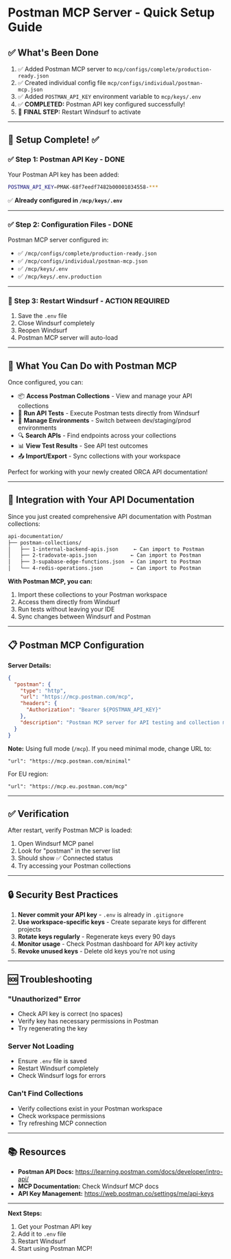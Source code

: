 # Postman MCP Server - Quick Setup Guide

## ✅ What's Been Done

1. ✅ Added Postman MCP server to `mcp/configs/complete/production-ready.json`
2. ✅ Created individual config file `mcp/configs/individual/postman-mcp.json`
3. ✅ Added `POSTMAN_API_KEY` environment variable to `mcp/keys/.env`
4. ✅ **COMPLETED:** Postman API key configured successfully!
5. 🔄 **FINAL STEP:** Restart Windsurf to activate

---

## 🚀 Setup Complete! ✅

### ✅ Step 1: Postman API Key - DONE

Your Postman API key has been added:
```bash
POSTMAN_API_KEY=PMAK-68f7eedf7482b00001034558-***
```

✅ **Already configured in `/mcp/keys/.env`**

---

### ✅ Step 2: Configuration Files - DONE

Postman MCP server configured in:
- ✅ `/mcp/configs/complete/production-ready.json`
- ✅ `/mcp/configs/individual/postman-mcp.json`
- ✅ `/mcp/keys/.env`
- ✅ `/mcp/keys/.env.production`

---

### 🔄 Step 3: Restart Windsurf - ACTION REQUIRED

1. Save the `.env` file
2. Close Windsurf completely
3. Reopen Windsurf
4. Postman MCP server will auto-load

---

## 🎯 What You Can Do with Postman MCP

Once configured, you can:

- 📦 **Access Postman Collections** - View and manage your API collections
- 🧪 **Run API Tests** - Execute Postman tests directly from Windsurf
- 📝 **Manage Environments** - Switch between dev/staging/prod environments
- 🔍 **Search APIs** - Find endpoints across your collections
- 📊 **View Test Results** - See API test outcomes
- 📤 **Import/Export** - Sync collections with your workspace

Perfect for working with your newly created ORCA API documentation!

---

## 🔗 Integration with Your API Documentation

Since you just created comprehensive API documentation with Postman collections:

```bash
api-documentation/
├── postman-collections/
│   ├── 1-internal-backend-apis.json     ← Can import to Postman
│   ├── 2-tradovate-apis.json           ← Can import to Postman
│   ├── 3-supabase-edge-functions.json  ← Can import to Postman
│   └── 4-redis-operations.json         ← Can import to Postman
```

**With Postman MCP, you can:**
1. Import these collections to your Postman workspace
2. Access them directly from Windsurf
3. Run tests without leaving your IDE
4. Sync changes between Windsurf and Postman

---

## 📋 Postman MCP Configuration

**Server Details:**
```json
{
  "postman": {
    "type": "http",
    "url": "https://mcp.postman.com/mcp",
    "headers": {
      "Authorization": "Bearer ${POSTMAN_API_KEY}"
    },
    "description": "Postman MCP server for API testing and collection management"
  }
}
```

**Note:** Using full mode (`/mcp`). If you need minimal mode, change URL to:
```
"url": "https://mcp.postman.com/minimal"
```

For EU region:
```
"url": "https://mcp.eu.postman.com/mcp"
```

---

## ✅ Verification

After restart, verify Postman MCP is loaded:

1. Open Windsurf MCP panel
2. Look for "postman" in the server list
3. Should show ✅ Connected status
4. Try accessing your Postman collections

---

## 🔒 Security Best Practices

1. **Never commit your API key** - `.env` is already in `.gitignore`
2. **Use workspace-specific keys** - Create separate keys for different projects
3. **Rotate keys regularly** - Regenerate keys every 90 days
4. **Monitor usage** - Check Postman dashboard for API key activity
5. **Revoke unused keys** - Delete old keys you're not using

---

## 🆘 Troubleshooting

### "Unauthorized" Error
- Check API key is correct (no spaces)
- Verify key has necessary permissions in Postman
- Try regenerating the key

### Server Not Loading
- Ensure `.env` file is saved
- Restart Windsurf completely
- Check Windsurf logs for errors

### Can't Find Collections
- Verify collections exist in your Postman workspace
- Check workspace permissions
- Try refreshing MCP connection

---

## 📚 Resources

- **Postman API Docs:** https://learning.postman.com/docs/developer/intro-api/
- **MCP Documentation:** Check Windsurf MCP docs
- **API Key Management:** https://web.postman.co/settings/me/api-keys

---

**Next Steps:**
1. Get your Postman API key
2. Add it to `.env` file
3. Restart Windsurf
4. Start using Postman MCP!

